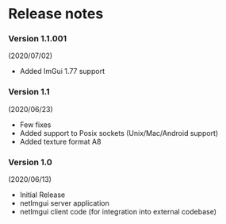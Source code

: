 # Release notes

### Version 1.1.001
(2020/07/02)
- Added ImGui 1.77 support

### Version 1.1
(2020/06/23)
- Few fixes
- Added support to Posix sockets (Unix/Mac/Android support)
- Added texture format A8
 
### Version 1.0
(2020/06/13)
- Initial Release
- netImgui server application
- netImgui client code (for integration into external codebase)
